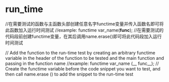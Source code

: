 # run_time
//在需要测试的函数与主函数头部创建任意名字functime变量并传入函数名即可将此函数加入运行时间测试
//example: functime var_name(__func__);
//在需要测试的代码段前创建functime变量，在其后调用name.erase()即可将此代码段加入运行时间测试

// Add the function to the run-time test by creating an arbitrary functime variable in the header of the function to be tested and the main function and passing in the function name
//example: functime var_name (__ func__);
// Create the functime variable before the code snippet you want to test, and then call name.erase () to add the snippet to the run-time test
